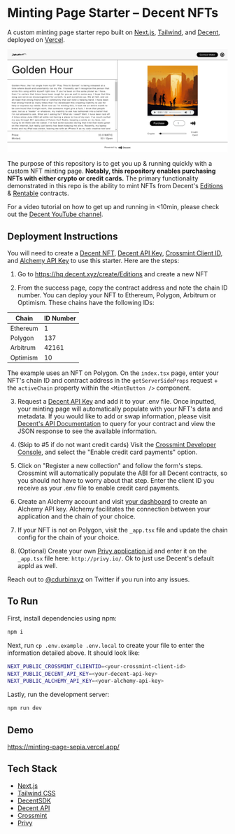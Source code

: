 # Minting Page Starter – Decent NFTs

A custom minting page starter repo built on [Next.js](https://nextjs.org/), [Tailwind](https://tailwindcss.com/docs/customizing-colors), and [Decent](http://decent.xyz/), deployed on [Vercel](https://vercel.com/).

![](/public/images/example.png)

The purpose of this repository is to get you up & running quickly with a custom NFT minting page.  **Notably, this repository enables purchasing NFTs with either crypto or credit cards.**  The primary functionality demonstrated in this repo is the ability to mint NFTs from Decent's [Editions](https://docs.decent.xyz/docs/editions) & [Rentable](https://docs.decent.xyz/docs/rentable) contracts.

For a video tutorial on how to get up and running in <10min, please check out the [Decent YouTube channel](https://www.youtube.com/watch?v=s72S5_5HWAk).

## Deployment Instructions

You will need to create a [Decent NFT](https://hq.decent.xyz/), [Decent API Key](https://docs.google.com/forms/d/e/1FAIpQLSdPBORZGU-JsMxwlhan9aUl01QCTgu2KJMEEPjhHC_9v1PQqA/viewform), [Crossmint Client ID](https://www.crossmint.com/console/overview), and [Alchemy API Key](https://www.alchemy.com/) to use this starter. Here are the steps:

1. Go to https://hq.decent.xyz/create/Editions and create a new NFT

2. From the success page, copy the contract address and note the chain ID number.  You can deploy your NFT to Ethereum, Polygon, Arbitrum or Optimism.  These chains have the following IDs:

| Chain       | ID Number   |
| ----------- | ----------- |
| Ethereum    | 1           |
| Polygon     | 137         |
| Arbitrum    | 42161       |
| Optimism    | 10          |

The example uses an NFT on Polygon.  On the `index.tsx` page, enter your NFT's chain ID and contract address in the `getServerSideProps` request + the `activeChain` property within the `<MintButton />` component.

3. Request a [Decent API Key](https://docs.google.com/forms/d/e/1FAIpQLSdPBORZGU-JsMxwlhan9aUl01QCTgu2KJMEEPjhHC_9v1PQqA/viewform) and add it to your .env file.  Once inputted, your minting page will automatically populate with your NFT's data and metadata.  If you would like to add or swap information, please visit [Decent's API Documentation](https://docs.decent.xyz/reference/get_contracts-chainid-address) to query for your contract and view the JSON response to see the available information.

4. (Skip to #5 if do not want credit cards) Visit the [Crossmint Developer Console](https://www.crossmint.com/console/overview), and select the "Enable credit card payments" option.

5. Click on "Register a new collection" and follow the form's steps.  Crossmint will automatically populate the ABI for all Decent contracts, so you should not have to worry about that step.  Enter the client ID you receive as your .env file to enable credit card payments.

6. Create an Alchemy account and visit [your dashboard](https://dashboard.alchemy.com/) to create an Alchemy API key. Alchemy facilitates the connection between your application and the chain of your choice.

7. If your NFT is not on Polygon, visit the `_app.tsx` file and update the chain config for the chain of your choice.

8. (Optional) Create your own [Privy application id](http://privy.io/) and enter it on the `_app.tsx` file here: `http://privy.io/`.  Ok to just use Decent's default appId as well.

Reach out to [@cdurbinxyz](https://twitter.com/cdurbinxyz) on Twitter if you run into any issues.

## To Run

First, install dependencies using npm:

```bash
npm i
```

Next, run `cp .env.example .env.local` to create your file to enter the information detailed above.  It should look like:

```bash
NEXT_PUBLIC_CROSSMINT_CLIENTID=<your-crossmint-client-id>
NEXT_PUBLIC_DECENT_API_KEY=<your-decent-api-key>
NEXT_PUBLIC_ALCHEMY_API_KEY=<your-alchemy-api-key>
```

Lastly, run the development server:

```bash
npm run dev
```

## Demo

https://minting-page-sepia.vercel.app/

## Tech Stack

- [Next.js](https://nextjs.org/)
- [Tailwind CSS](https://tailwindcss.com/)
- [DecentSDK](https://www.npmjs.com/package/@decent.xyz/sdk)
- [Decent API](https://docs.decent.xyz/reference/get_allowlists-merkleroot)
- [Crossmint](https://www.crossmint.io/)
- [Privy](https://docs.decent.xyz/)
